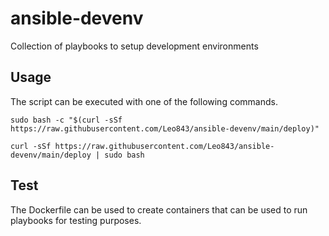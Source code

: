 # ansible-devenv

Collection of playbooks to setup development environments

## Usage

The script can be executed with one of the following commands.

```
sudo bash -c "$(curl -sSf https://raw.githubusercontent.com/Leo843/ansible-devenv/main/deploy)"
```

```
curl -sSf https://raw.githubusercontent.com/Leo843/ansible-devenv/main/deploy | sudo bash
```

## Test

The Dockerfile can be used to create containers that can be used to run
playbooks for testing purposes.
